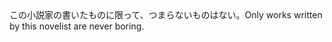 <tr><td>この小説家の書いたものに限って、つまらないものはない。<td><tr><tr><td>Only works written by this novelist are never boring.<td><tr></table>

